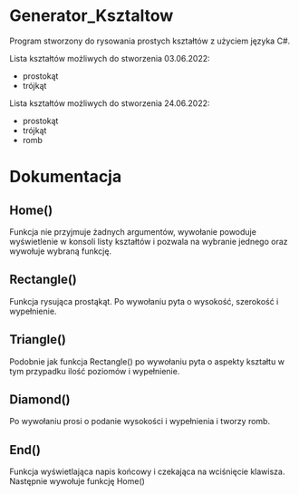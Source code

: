 # Generator_Ksztaltow
 
Program stworzony do rysowania prostych kształtów z użyciem języka C#.

Lista kształtów możliwych do stworzenia 03.06.2022:
- prostokąt
- trójkąt

Lista kształtów możliwych do stworzenia 24.06.2022:
- prostokąt
- trójkąt
- romb

<h1>Dokumentacja</h1>

Home()
---
Funkcja nie przyjmuje żadnych argumentów, wywołanie powoduje wyświetlenie w konsoli listy kształtów i pozwala na wybranie jednego oraz wywołuje wybraną funkcję.

Rectangle()
---
Funkcja rysująca prostąkąt. Po wywołaniu pyta o wysokość, szerokość i wypełnienie.

Triangle()
---
Podobnie jak funkcja Rectangle() po wywołaniu pyta o aspekty kształtu w tym przypadku ilość poziomów i wypełnienie.

Diamond()
---
Po wywołaniu prosi o podanie wysokości i wypełnienia i tworzy romb.

End()
---
Funkcja wyświetlająca napis końcowy i czekająca na wciśnięcie klawisza. Następnie wywołuje funkcję Home()
